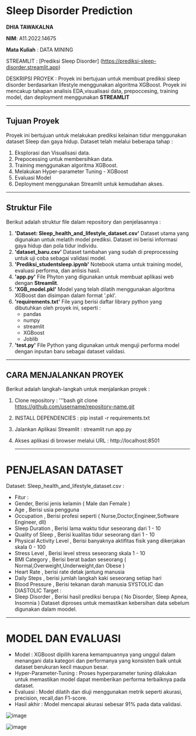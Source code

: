 # Sleep Disorder Prediction 

**DHIA TAWAKALNA**

**NIM**: A11.2022.14675
        
 **Mata Kuliah** : DATA MINING

STREAMLIT : [Prediksi Sleep Disorder] (https://prediksi-sleep-disorder.streamlit.app)

DESKRIPSI PROYEK : 
Proyek ini bertujuan untuk membuat prediksi sleep disorder berdasarkan lifestyle menggunakan algoritma XGBoost. Proyek ini mencakup tahapan analisis EDA,visualisasi data, prepoccesing, training model, dan deployment menggunakan **STREAMLIT** 

---

## **Tujuan Proyek**
Proyek ini bertujuan untuk melakukan prediksi kelainan tidur menggunakan dataset Sleep dan gaya hidup. Dataset telah melalui beberapa tahap :
1. Eksplorasi dan Visualisasi data.
2. Prepocessing untuk membersihkan data.
3. Training menggunakan algoritma XGBoost.
4. Melakukan Hyper-parameter Tuning - XGBoost
5. Evaluasi Model
6. Deployment menggunakan Streamlit untuk kemudahan akses.

---

## **Struktur File**
Berikut adalah struktur file dalam repository dan penjelasannya :
1. **'Dataset: Sleep_health_and_lifestyle_dataset.csv'**
   Dataset utama yang digunakan untuk melatih model prediksi. Dataset ini berisi informasi gaya hidup dan pola tidur individu.
2. **'dataset_baru.csv'**
   Dataset tambahan yang sudah di preprocessing untuk uji coba sebagai validasi model.
3. **'Prediksi_studentsleep.ipynb'**
   Notebook utama untuk training model, evaluasi performa, dan anlisis hasil.
4. **'app.py'**
   File Phyton yang digunakan untuk membuat aplikasi web dengan **Streamlit**.
5. **'XGB_model.pkl'**
   Model yang telah dilatih menggunakan algoritma XGBoost dan disimpan dalam format '.pkl'.
6. **'requirements.txt'**
   File yang berisi daftar library python yang dibutuhkan oleh proyek ini, seperti :
   - pandas
   - numpy
   - streamlit
   - XGBoost
   - Joblib
7. **'test.py'**
   File Python yang digunakan untuk menguji performa model dengan inputan baru sebagai dataset validasi.

---

## **CARA MENJALANKAN PROYEK**
Berikut adalah langkah-langkah untuk menjalankan proyek :
1. Clone repository :
        '''bash
           git clone https://github.com/username/repository-name.git
2. INSTALL DEPENDENCIES :
        pip install -r requirements.txt
3. Jalankan Aplikasi Streamlit :
        streamlit run app.py
4. Akses aplikasi di browser melalui URL :
        http://localhost:8501

   ---

# PENJELASAN DATASET
Dataset: Sleep_health_and_lifestyle_dataset.csv :
- Fitur :
- Gender, Berisi jenis kelamin ( Male dan Female )
- Age , Berisi usia pengguna
- Occupation , Berisi profesi seperti ( Nurse,Doctor,Engineer,Software Engineer, dll)
- Sleep Duration , Berisi lama waktu tidur seseorang dari 1 - 10
- Quality of Sleep , Berisi kualitas tidur seseorang dari 1 - 10
- Physical Activity Level , Berisi banyaknya aktifitas fisik yang dikerjakan skala 0 - 100
- Stress Level , Berisi level stress seseorang skala 1 - 10
- BMI Category , Berisi berat badan seseorang ( Normal,Overweight,Underweight,dan Obese )
- Heart Rate , berisi rate detak jantung manusia
- Daily Steps , berisi jumlah langkah kaki seseorang setiap hari
- Blood Pressure , Berisi tekanan darah manusia SYSTOLIC dan DIASTOLIC
  Target :
- Sleep Disorder , Berisi hasil prediksi berupa ( No Disorder, Sleep Apnea, Insomnia )
Dataset diproses untuk memastikan kebersihan data sebelum digunakan dalam moodel.

---

# MODEL DAN EVALUASI 
- Model : XGBoost dipilih karena kemampuannya yang unggul dalam menangani data kategori dan performanya yang konsisten baik untuk dataset berukuran kecil maupun besar.
- Hyper-Parameter-Tuning : Proses hyperparameter tuning dilakukan untuk memastikan model dapat memberikan performa terbaiknya pada dataset.
- Evaluasi : Model dilatih dan diuji menggunakan metrik seperti akurasi, precision, recall,dan F1-score.
- Hasil akhir : Model mencapai akurasi sebesar 91% pada data validasi.

![image](https://github.com/user-attachments/assets/43e50ed6-9432-4d01-8ebc-9bb2c9a47de7)

![image](https://github.com/user-attachments/assets/0fc5518e-5539-4781-a606-9747722dba7a)



